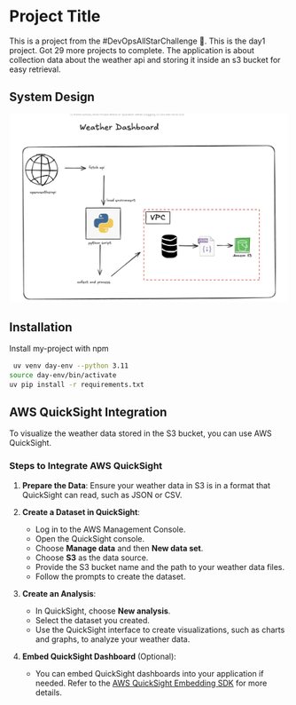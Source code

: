 # Project Title

This is a project from the #DevOpsAllStarChallenge 🚀. This is the day1 project. Got 29 more projects to complete. The application is about collection data about the weather api and storing it inside an s3 bucket for easy retrieval.

## System Design

![System Design](images/weather.png)

## Installation

Install my-project with npm

```bash
 uv venv day-env --python 3.11
source day-env/bin/activate
uv pip install -r requirements.txt
```

## AWS QuickSight Integration

To visualize the weather data stored in the S3 bucket, you can use AWS QuickSight.

### Steps to Integrate AWS QuickSight

1. **Prepare the Data**: Ensure your weather data in S3 is in a format that QuickSight can read, such as JSON or CSV.

2. **Create a Dataset in QuickSight**:

   - Log in to the AWS Management Console.
   - Open the QuickSight console.
   - Choose **Manage data** and then **New data set**.
   - Choose **S3** as the data source.
   - Provide the S3 bucket name and the path to your weather data files.
   - Follow the prompts to create the dataset.

3. **Create an Analysis**:

   - In QuickSight, choose **New analysis**.
   - Select the dataset you created.
   - Use the QuickSight interface to create visualizations, such as charts and graphs, to analyze your weather data.

4. **Embed QuickSight Dashboard** (Optional):
   - You can embed QuickSight dashboards into your application if needed. Refer to the [AWS QuickSight Embedding SDK](https://docs.aws.amazon.com/quicksight/latest/user/embedding-overview.html) for more details.
